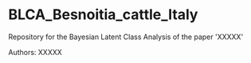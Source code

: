 # BLCA_Besnoitia_cattle_Italy
Repository for the Bayesian Latent Class Analysis of the paper 'XXXXX'


Authors: XXXXX
